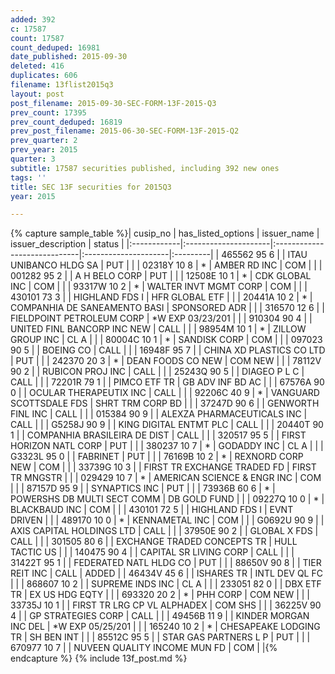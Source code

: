```yaml
---
added: 392
c: 17587
count: 17587
count_deduped: 16981
date_published: 2015-09-30
deleted: 416
duplicates: 606
filename: 13flist2015q3
layout: post
post_filename: 2015-09-30-SEC-FORM-13F-2015-Q3
prev_count: 17395
prev_count_deduped: 16819
prev_post_filename: 2015-06-30-SEC-FORM-13F-2015-Q2
prev_quarter: 2
prev_year: 2015
quarter: 3
subtitle: 17587 securities published, including 392 new ones
tags: ''
title: SEC 13F securities for 2015Q3
year: 2015

---
```

{% capture sample_table %}| cusip_no    | has_listed_options   | issuer_name                  | issuer_description   | status   |
|:------------|:---------------------|:-----------------------------|:---------------------|:---------|
| 465562 95 6 |                      | ITAU UNIBANCO HLDG SA        | PUT                  |          |
| 02318Y 10 8 | *                    | AMBER RD INC                 | COM                  |          |
| 001282 95 2 |                      | A H BELO CORP                | PUT                  |          |
| 12508E 10 1 | *                    | CDK GLOBAL INC               | COM                  |          |
| 93317W 10 2 | *                    | WALTER INVT MGMT CORP        | COM                  |          |
| 430101 73 3 |                      | HIGHLAND FDS I               | HFR GLOBAL ETF       |          |
| 20441A 10 2 | *                    | COMPANHIA DE SANEAMENTO BASI | SPONSORED ADR        |          |
| 316570 12 6 |                      | FIELDPOINT PETROLEUM CORP    | *W EXP 03/23/201     |          |
| 910304 90 4 |                      | UNITED FINL BANCORP INC NEW  | CALL                 |          |
| 98954M 10 1 | *                    | ZILLOW GROUP INC             | CL A                 |          |
| 80004C 10 1 | *                    | SANDISK CORP                 | COM                  |          |
| 097023 90 5 |                      | BOEING CO                    | CALL                 |          |
| 16948F 95 7 |                      | CHINA XD PLASTICS CO LTD     | PUT                  |          |
| 242370 20 3 | *                    | DEAN FOODS CO NEW            | COM NEW              |          |
| 78112V 90 2 |                      | RUBICON PROJ INC             | CALL                 |          |
| 25243Q 90 5 |                      | DIAGEO P L C                 | CALL                 |          |
| 72201R 79 1 |                      | PIMCO ETF TR                 | GB ADV INF BD AC     |          |
| 67576A 90 0 |                      | OCULAR THERAPEUTIX INC       | CALL                 |          |
| 92206C 40 9 | *                    | VANGUARD SCOTTSDALE FDS      | SHRT TRM CORP BD     |          |
| 37247D 90 6 |                      | GENWORTH FINL INC            | CALL                 |          |
| 015384 90 9 |                      | ALEXZA PHARMACEUTICALS INC   | CALL                 |          |
| G5258J 90 9 |                      | KING DIGITAL ENTMT PLC       | CALL                 |          |
| 20440T 90 1 |                      | COMPANHIA BRASILEIRA DE DIST | CALL                 |          |
| 320517 95 5 |                      | FIRST HORIZON NATL CORP      | PUT                  |          |
| 380237 10 7 | *                    | GODADDY INC                  | CL A                 |          |
| G3323L 95 0 |                      | FABRINET                     | PUT                  |          |
| 76169B 10 2 | *                    | REXNORD CORP NEW             | COM                  |          |
| 33739G 10 3 |                      | FIRST TR EXCHANGE TRADED FD  | FIRST TR MNGSTR      |          |
| 029429 10 7 | *                    | AMERICAN SCIENCE & ENGR INC  | COM                  |          |
| 87157D 95 9 |                      | SYNAPTICS INC                | PUT                  |          |
| 73936B 60 6 | *                    | POWERSHS DB MULTI SECT COMM  | DB GOLD FUND         |          |
| 09227Q 10 0 | *                    | BLACKBAUD INC                | COM                  |          |
| 430101 72 5 |                      | HIGHLAND FDS I               | EVNT DRIVEN          |          |
| 489170 10 0 | *                    | KENNAMETAL INC               | COM                  |          |
| G0692U 90 9 |                      | AXIS CAPITAL HOLDINGS LTD    | CALL                 |          |
| 37950E 90 2 |                      | GLOBAL X FDS                 | CALL                 |          |
| 301505 80 6 |                      | EXCHANGE TRADED CONCEPTS TR  | HULL TACTIC US       |          |
| 140475 90 4 |                      | CAPITAL SR LIVING CORP       | CALL                 |          |
| 31422T 95 1 |                      | FEDERATED NATL HLDG CO       | PUT                  |          |
| 88650V 90 8 |                      | TIER REIT INC                | CALL                 | ADDED    |
| 46434V 45 6 |                      | ISHARES TR                   | INTL DEV QL FC       |          |
| 868607 10 2 |                      | SUPREME INDS INC             | CL A                 |          |
| 233051 82 0 |                      | DBX ETF TR                   | EX US HDG EQTY       |          |
| 693320 20 2 | *                    | PHH CORP                     | COM NEW              |          |
| 33735J 10 1 |                      | FIRST TR LRG CP VL ALPHADEX  | COM SHS              |          |
| 36225V 90 4 |                      | GP STRATEGIES CORP           | CALL                 |          |
| 49456B 11 9 |                      | KINDER MORGAN INC DEL        | *W EXP 05/25/201     |          |
| 165240 10 2 | *                    | CHESAPEAKE LODGING TR        | SH BEN INT           |          |
| 85512C 95 5 |                      | STAR GAS PARTNERS L P        | PUT                  |          |
| 670977 10 7 |                      | NUVEEN QUALITY INCOME MUN FD | COM                  |          |{% endcapture %}
{% include 13f_post.md %}